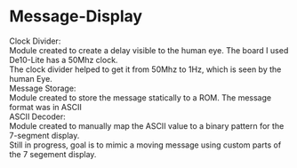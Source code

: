 # Message-Display
Clock Divider:\
Module created to create a delay visible to the human eye. The board I used De10-Lite has a 50Mhz clock. \
The clock divider helped to get it from 50Mhz to 1Hz, which is seen by the human Eye. \
Message Storage:\
Module created to store the message statically to a ROM. The message format was in ASCII\
ASCII Decoder:\
Module created to manually map the ASCII value to a binary pattern for the 7-segment display.\
Still in progress, goal is to mimic a moving message using custom parts of the 7 segement display.
